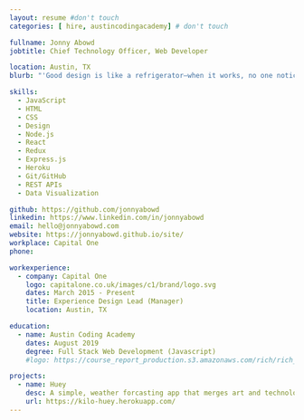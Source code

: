 ```yaml
---
layout: resume #don't touch
categories: [ hire, austincodingacademy] # don't touch

fullname: Jonny Abowd
jobtitle: Chief Technology Officer, Web Developer

location: Austin, TX
blurb: "'Good design is like a refrigerator—when it works, no one notices, but when it doesn’t, it sure stinks.' –Irene Au"

skills:
  - JavaScript
  - HTML
  - CSS
  - Design
  - Node.js
  - React
  - Redux
  - Express.js
  - Heroku
  - Git/GitHub
  - REST APIs
  - Data Visualization

github: https://github.com/jonnyabowd
linkedin: https://www.linkedin.com/in/jonnyabowd
email: hello@jonnyabowd.com
website: https://jonnyabowd.github.io/site/
workplace: Capital One
phone:

workexperience:
  - company: Capital One
    logo: capitalone.co.uk/images/c1/brand/logo.svg
    dates: March 2015 - Present
    title: Experience Design Lead (Manager)
    location: Austin, TX

education:
  - name: Austin Coding Academy
    dates: August 2019
    degree: Full Stack Web Development (Javascript)
    #logo: https://course_report_production.s3.amazonaws.com/rich/rich_files/rich_files/5062/s200/aca-logo-white-bckgnd-min.png

projects:
  - name: Huey
    desc: A simple, weather forcasting app that merges art and technology.
    url: https://kilo-huey.herokuapp.com/
---
```

